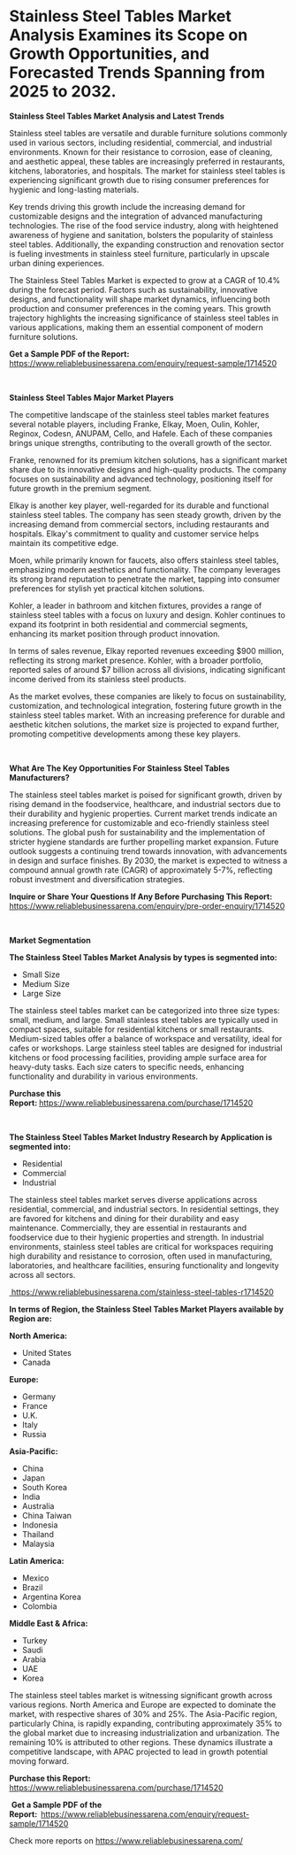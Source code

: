 <p><h1>Stainless Steel Tables Market Analysis Examines its Scope on Growth Opportunities, and Forecasted Trends Spanning from 2025 to 2032.</h1></p><p><strong>Stainless Steel Tables Market Analysis and Latest Trends</strong></p>
<p><p>Stainless steel tables are versatile and durable furniture solutions commonly used in various sectors, including residential, commercial, and industrial environments. Known for their resistance to corrosion, ease of cleaning, and aesthetic appeal, these tables are increasingly preferred in restaurants, kitchens, laboratories, and hospitals. The market for stainless steel tables is experiencing significant growth due to rising consumer preferences for hygienic and long-lasting materials.</p><p>Key trends driving this growth include the increasing demand for customizable designs and the integration of advanced manufacturing technologies. The rise of the food service industry, along with heightened awareness of hygiene and sanitation, bolsters the popularity of stainless steel tables. Additionally, the expanding construction and renovation sector is fueling investments in stainless steel furniture, particularly in upscale urban dining experiences.</p><p>The Stainless Steel Tables Market is expected to grow at a CAGR of 10.4% during the forecast period. Factors such as sustainability, innovative designs, and functionality will shape market dynamics, influencing both production and consumer preferences in the coming years. This growth trajectory highlights the increasing significance of stainless steel tables in various applications, making them an essential component of modern furniture solutions.</p></p>
<p><strong>Get a Sample PDF of the Report:&nbsp;</strong> <a href="https://www.reliablebusinessarena.com/enquiry/request-sample/1714520?utm_campaign=2721&utm_medium=2&utm_source=Github&utm_content=ia&utm_term=28022025&utm_id=stainless-steel-tables">https://www.reliablebusinessarena.com/enquiry/request-sample/1714520</a></p>
<p>&nbsp;</p>
<p><strong>Stainless Steel Tables Major Market Players</strong></p>
<p><p>The competitive landscape of the stainless steel tables market features several notable players, including Franke, Elkay, Moen, Oulin, Kohler, Reginox, Codesn, ANUPAM, Cello, and Hafele. Each of these companies brings unique strengths, contributing to the overall growth of the sector.</p><p>Franke, renowned for its premium kitchen solutions, has a significant market share due to its innovative designs and high-quality products. The company focuses on sustainability and advanced technology, positioning itself for future growth in the premium segment.</p><p>Elkay is another key player, well-regarded for its durable and functional stainless steel tables. The company has seen steady growth, driven by the increasing demand from commercial sectors, including restaurants and hospitals. Elkay's commitment to quality and customer service helps maintain its competitive edge.</p><p>Moen, while primarily known for faucets, also offers stainless steel tables, emphasizing modern aesthetics and functionality. The company leverages its strong brand reputation to penetrate the market, tapping into consumer preferences for stylish yet practical kitchen solutions.</p><p>Kohler, a leader in bathroom and kitchen fixtures, provides a range of stainless steel tables with a focus on luxury and design. Kohler continues to expand its footprint in both residential and commercial segments, enhancing its market position through product innovation.</p><p>In terms of sales revenue, Elkay reported revenues exceeding $900 million, reflecting its strong market presence. Kohler, with a broader portfolio, reported sales of around $7 billion across all divisions, indicating significant income derived from its stainless steel products.</p><p>As the market evolves, these companies are likely to focus on sustainability, customization, and technological integration, fostering future growth in the stainless steel tables market. With an increasing preference for durable and aesthetic kitchen solutions, the market size is projected to expand further, promoting competitive developments among these key players.</p></p>
<p>&nbsp;</p>
<p><strong>What Are The Key Opportunities For Stainless Steel Tables Manufacturers?</strong></p>
<p><p>The stainless steel tables market is poised for significant growth, driven by rising demand in the foodservice, healthcare, and industrial sectors due to their durability and hygienic properties. Current market trends indicate an increasing preference for customizable and eco-friendly stainless steel solutions. The global push for sustainability and the implementation of stricter hygiene standards are further propelling market expansion. Future outlook suggests a continuing trend towards innovation, with advancements in design and surface finishes. By 2030, the market is expected to witness a compound annual growth rate (CAGR) of approximately 5-7%, reflecting robust investment and diversification strategies.</p></p>
<p><strong>Inquire or Share Your Questions If Any Before Purchasing This Report:</strong> <a href="https://www.reliablebusinessarena.com/enquiry/pre-order-enquiry/1714520?utm_campaign=2721&utm_medium=2&utm_source=Github&utm_content=ia&utm_term=28022025&utm_id=stainless-steel-tables">https://www.reliablebusinessarena.com/enquiry/pre-order-enquiry/1714520</a></p>
<p>&nbsp;</p>
<p><strong>Market Segmentation</strong></p>
<p><strong>The Stainless Steel Tables Market Analysis by types is segmented into:</strong></p>
<p><ul><li>Small Size</li><li>Medium Size</li><li>Large Size</li></ul></p>
<p><p>The stainless steel tables market can be categorized into three size types: small, medium, and large. Small stainless steel tables are typically used in compact spaces, suitable for residential kitchens or small restaurants. Medium-sized tables offer a balance of workspace and versatility, ideal for cafes or workshops. Large stainless steel tables are designed for industrial kitchens or food processing facilities, providing ample surface area for heavy-duty tasks. Each size caters to specific needs, enhancing functionality and durability in various environments.</p></p>
<p><strong>Purchase this Report:&nbsp;</strong><a href="https://www.reliablebusinessarena.com/purchase/1714520?utm_campaign=2721&utm_medium=2&utm_source=Github&utm_content=ia&utm_term=28022025&utm_id=stainless-steel-tables">https://www.reliablebusinessarena.com/purchase/1714520</a></p>
<p>&nbsp;</p>
<p><strong>The Stainless Steel Tables Market Industry Research by Application is segmented into:</strong></p>
<p><ul><li>Residential</li><li>Commercial</li><li>Industrial</li></ul></p>
<p><p>The stainless steel tables market serves diverse applications across residential, commercial, and industrial sectors. In residential settings, they are favored for kitchens and dining for their durability and easy maintenance. Commercially, they are essential in restaurants and foodservice due to their hygienic properties and strength. In industrial environments, stainless steel tables are critical for workspaces requiring high durability and resistance to corrosion, often used in manufacturing, laboratories, and healthcare facilities, ensuring functionality and longevity across all sectors.</p></p>
<p><a href="https://www.reliablebusinessarena.com/stainless-steel-tables-r1714520?utm_campaign=2721&utm_medium=2&utm_source=Github&utm_content=ia&utm_term=28022025&utm_id=stainless-steel-tables">&nbsp;https://www.reliablebusinessarena.com/stainless-steel-tables-r1714520</a></p>
<p><strong>In terms of Region, the Stainless Steel Tables Market Players available by Region are:</strong></p>
<p>
    <p> <strong> North America: </strong>
        <ul>
            <li>United States</li>
            <li>Canada</li>
        </ul>
        </p> 
    <p> <strong> Europe: </strong>
        <ul>
            <li>Germany</li>
            <li>France</li>
            <li>U.K.</li>
            <li>Italy</li>
            <li>Russia</li>
        </ul>
        </p> 
    <p> <strong> Asia-Pacific: </strong>
        <ul>
            <li>China</li>
            <li>Japan</li>
            <li>South Korea</li>
            <li>India</li>
            <li>Australia</li>
            <li>China Taiwan</li>
            <li>Indonesia</li>
            <li>Thailand</li>
            <li>Malaysia</li>
        </ul>
        </p> 
    <p> <strong> Latin America: </strong>
        <ul>
            <li>Mexico</li>
            <li>Brazil</li>
            <li>Argentina Korea</li>
            <li>Colombia</li>
        </ul>
        </p> 
    <p> <strong> Middle East & Africa: </strong>
        <ul>
            <li>Turkey</li>
            <li>Saudi</li>
            <li>Arabia</li>
            <li>UAE</li>
            <li>Korea</li>
        </ul>
    </p>
    </p>
<p><p>The stainless steel tables market is witnessing significant growth across various regions. North America and Europe are expected to dominate the market, with respective shares of 30% and 25%. The Asia-Pacific region, particularly China, is rapidly expanding, contributing approximately 35% to the global market due to increasing industrialization and urbanization. The remaining 10% is attributed to other regions. These dynamics illustrate a competitive landscape, with APAC projected to lead in growth potential moving forward.</p></p>
<p><strong>Purchase this Report: </strong><a href="https://www.reliablebusinessarena.com/purchase/1714520?utm_campaign=2721&utm_medium=2&utm_source=Github&utm_content=ia&utm_term=28022025&utm_id=stainless-steel-tables">https://www.reliablebusinessarena.com/purchase/1714520</a></p>
<p>&nbsp;<strong>Get a Sample PDF of the Report:&nbsp;&nbsp;</strong><a href="https://www.reliablebusinessarena.com/enquiry/request-sample/1714520?utm_campaign=2721&utm_medium=2&utm_source=Github&utm_content=ia&utm_term=28022025&utm_id=stainless-steel-tables">https://www.reliablebusinessarena.com/enquiry/request-sample/1714520</a></p>
<p><strong></strong></p>
<p>Check more reports on <a href="https://www.reliablebusinessarena.com/?utm_campaign=2721&utm_medium=2&utm_source=Github&utm_content=ia&utm_term=28022025&utm_id=stainless-steel-tables">https://www.reliablebusinessarena.com/</a></p>